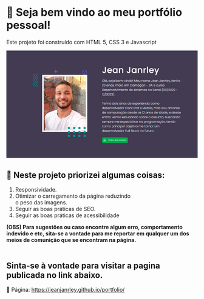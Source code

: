 <h1> 🚀 Seja bem vindo ao meu portfólio pessoal!</h1>
<p>Este projeto foi construído com HTML 5, CSS 3 e Javascript</p>

<img src="asstes/../assets/thumbnail.jpg">

<h2>🔴 Neste projeto priorizei algumas coisas:</h2>
<ol>
	<li>Responsividade.</li>
	<li>Otimizar o carregamento da página reduzindo </li>o peso das imagens.
	<li>Seguir as boas práticas de SEO.</li>
	<li>Seguir as boas práticas de acessibilidade</li>
</ol>

<strong>
(OBS) Para sugestões ou caso encontre algum erro, comportamento indevido e etc, sita-se a vontade para me reportar em qualquer um dos meios de comunição que se encontram na página.
</strong><br/><br/>

<h2>
	Sinta-se à vontade para visitar a pagina publicada no link abaixo.
</h2>


🚩 Página: <a href="https://jeanjanrley.github.io/portfolio/">https://jeanjanrley.github.io/portfolio/</a>
